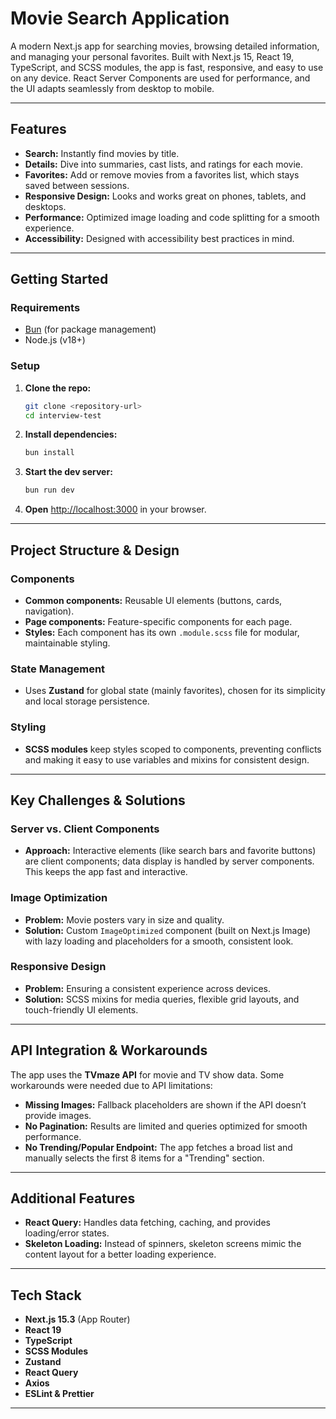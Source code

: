 # Movie Search Application

A modern Next.js app for searching movies, browsing detailed information, and managing your personal favorites. Built with Next.js 15, React 19, TypeScript, and SCSS modules, the app is fast, responsive, and easy to use on any device. React Server Components are used for performance, and the UI adapts seamlessly from desktop to mobile.

---

## Features

- **Search:** Instantly find movies by title.
- **Details:** Dive into summaries, cast lists, and ratings for each movie.
- **Favorites:** Add or remove movies from a favorites list, which stays saved between sessions.
- **Responsive Design:** Looks and works great on phones, tablets, and desktops.
- **Performance:** Optimized image loading and code splitting for a smooth experience.
- **Accessibility:** Designed with accessibility best practices in mind.

---

## Getting Started

### Requirements

- [Bun](https://bun.sh/) (for package management)
- Node.js (v18+)

### Setup

1. **Clone the repo:**

    ```bash
    git clone <repository-url>
    cd interview-test
    ```

2. **Install dependencies:**

    ```bash
    bun install
    ```

3. **Start the dev server:**

    ```bash
    bun run dev
    ```

4. **Open** [http://localhost:3000](http://localhost:3000) in your browser.

---

## Project Structure & Design

### Components

- **Common components:** Reusable UI elements (buttons, cards, navigation).
- **Page components:** Feature-specific components for each page.
- **Styles:** Each component has its own `.module.scss` file for modular, maintainable styling.

### State Management

- Uses **Zustand** for global state (mainly favorites), chosen for its simplicity and local storage persistence.

### Styling

- **SCSS modules** keep styles scoped to components, preventing conflicts and making it easy to use variables and mixins for consistent design.

---

## Key Challenges & Solutions

### Server vs. Client Components

- **Approach:** Interactive elements (like search bars and favorite buttons) are client components; data display is handled by server components. This keeps the app fast and interactive.

### Image Optimization

- **Problem:** Movie posters vary in size and quality.
- **Solution:** Custom `ImageOptimized` component (built on Next.js Image) with lazy loading and placeholders for a smooth, consistent look.

### Responsive Design

- **Problem:** Ensuring a consistent experience across devices.
- **Solution:** SCSS mixins for media queries, flexible grid layouts, and touch-friendly UI elements.

---

## API Integration & Workarounds

The app uses the **TVmaze API** for movie and TV show data. Some workarounds were needed due to API limitations:

- **Missing Images:** Fallback placeholders are shown if the API doesn’t provide images.
- **No Pagination:** Results are limited and queries optimized for smooth performance.
- **No Trending/Popular Endpoint:** The app fetches a broad list and manually selects the first 8 items for a "Trending" section.

---

## Additional Features

- **React Query:** Handles data fetching, caching, and provides loading/error states.
- **Skeleton Loading:** Instead of spinners, skeleton screens mimic the content layout for a better loading experience.

---

## Tech Stack

- **Next.js 15.3** (App Router)
- **React 19**
- **TypeScript**
- **SCSS Modules**
- **Zustand**
- **React Query**
- **Axios**
- **ESLint & Prettier**

---
